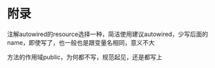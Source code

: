 # 附录

注解autowired的resource选择一种，简洁使用建议autowired，少写后面的name，即使写了，也一般也是跟变量名相同，意义不大

方法的作用域public，为何都不写，规范起见，还是都写上


